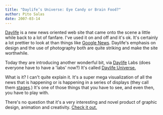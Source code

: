 ```yaml
---
title: "Daylife’s Universe: Eye Candy or Brain Food?"
author: Pito Salas
date: 2007-03-14
---
```




[Daylife](<http://www.daylife.com>) is a new news oriented web site that came
onto the scene a little while back to a lot of fanfare. I've used it on and
off and it's ok. It's certainly a lot prettier to look at than things like
[Google News](<http://news.google.com/nwshp?ned=>). Daylife's emphasis on
design and the use of photography both are quite striking and make the site
worthwhile.

Today they are introducing another wonderful bit, via
[Daylife](<http://www.daylife.com/labs>) Labs (does everyone have to have a
'labs' now?) It's called [Daylife Universe.](<http://universe.daylife.com/>)

What is it? I can't quite explain it. It's a super mega visualization of all
the news that is happening or is happening in a series of displays (they call
them [stages](<http://universe.daylife.com/stages.html>).) It's one of those
things that you have to see, and even then, you have to play with.

There's no question that it's a very interesting and novel product of graphic
design, animation and creativity. [Check it
out.](<http://universe.daylife.com/>)


